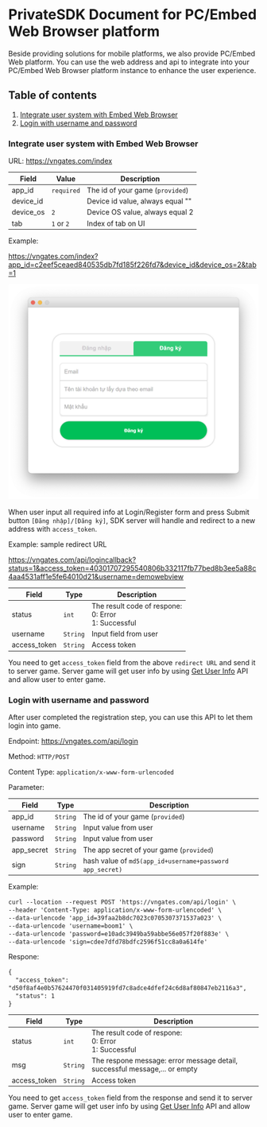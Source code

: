# PrivateSDK Document for PC/Embed Web Browser platform


Beside providing solutions for mobile platforms, we also provide PC/Embed Web platform. You can use the web address and api to integrate into your PC/Embed Web Browser platform instance to enhance the user experience.


## Table of contents

1. [Integrate user system with Embed Web Browser](#integrate-user-system-with-embed-web-browser)
2. [Login with username and password](#login-with-username-and-password)




### Integrate user system with Embed Web Browser

URL: https://vngates.com/index

| Field     | Value      | Description                      |
|-----------|------------|----------------------------------|
| app_id    | `required` | The id of your game (`provided`) |
| device_id |            | Device id value, always equal "" |
| device_os | `2`        | Device OS value, always equal 2  |
| tab       | `1` or `2` | Index of tab on UI               |

Example:

https://vngates.com/index?app_id=c2eef5ceaed840535db7fd185f226fd7&device_id&device_os=2&tab=1



![Embed Web Browser](/images/15.png)

When user input all required info at Login/Register form and press Submit button `[Đăng nhập]/[Đăng ký]`, SDK server will handle and redirect to a new address with `access_token`.

Example: sample redirect URL

https://vngates.com/api/logincallback?status=1&access_token=40301707295540806b332117fb77bed8b3ee5a88c4aa4531aff1e5fe64010d21&username=demowebview


| Field        | Type     | Description                                                |
|--------------|----------|------------------------------------------------------------|
| status       | `int`    | The result code of respone:<br/>0: Error<br/>1: Successful |
| username     | `String` | Input field from user                                      |
| access_token | `String` | Access token                                               |

You need to get `access_token` field from the above `redirect URL` and send it to server game. Server game will get user info by using [Get User Info](<https://github.com/GameGateSDK/SDKDocument/tree/master/backend/README.md>) API and allow user to enter game.

### Login with username and password

After user completed the registration step, you can use this API to let them login into game.

Endpoint: https://vngates.com/api/login


Method: `HTTP/POST`

Content Type:   `application/x-www-form-urlencoded`

Parameter:

| Field      | Type     | Description                                              |
|------------|----------|----------------------------------------------------------|
| app_id     | `String` | The id of your game (`provided`)                         |
| username   | `String` | Input value from user                                    |
| password   | `String` | Input value from user                                    |
| app_secret | `String` | The app secret of your game (`provided`)                 |
| sign       | `String` | hash value of `md5(app_id+username+password app_secret)` |

Example:

```
curl --location --request POST 'https://vngates.com/api/login' \
--header 'Content-Type: application/x-www-form-urlencoded' \
--data-urlencode 'app_id=39faa2b8dc7023c0705307371537a023' \
--data-urlencode 'username=boom1' \
--data-urlencode 'password=e10adc3949ba59abbe56e057f20f883e' \
--data-urlencode 'sign=cdee7dfd78bdfc2596f51cc8a0a614fe'
```

Respone:


```
{
  "access_token": "d50f8af4e0b57624470f031405919fd7c8adce4dfef24c6d8af80847eb2116a3",
  "status": 1
}
```


| Field        | Type     | Description                                                                |
|--------------|----------|----------------------------------------------------------------------------|
| status       | `int`    | The result code of respone:<br/>0: Error<br/>1: Successful                 |
| msg          | `String` | The respone message: error message detail, successful message,... or empty |
| access_token | `String` | Access token                                                               |



You need to get `access_token` field from the response and send it to server game. Server game will get user info by using [Get User Info](<https://github.com/GameGateSDK/SDKDocument/tree/master/backend/README.md>) API and allow user to enter game.
